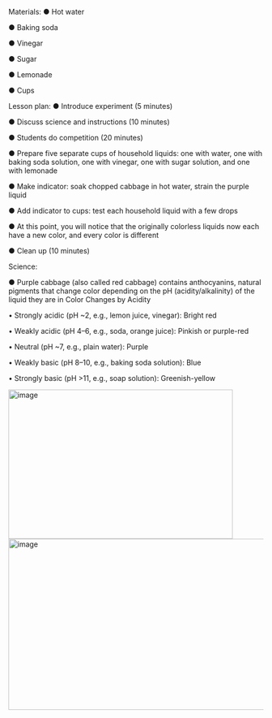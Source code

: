 Materials:
●	Hot water

●	Baking soda

●	Vinegar

●	Sugar

●	Lemonade

●	Cups

Lesson plan:
●	Introduce experiment (5 minutes)

●	Discuss science and instructions (10 minutes)

●	Students do competition (20 minutes)

  ●	Prepare five separate cups of household liquids: one with water, one with baking soda solution, one with vinegar, one with sugar solution, and one with lemonade

  ●	Make indicator: soak chopped cabbage in hot water, strain the purple liquid

  ●	Add indicator to cups: test each household liquid with a few drops

  ●	At this point, you will notice that the originally colorless liquids now each have a new color, and every color is different

●	Clean up (10 minutes)

Science:

●	Purple cabbage (also called red cabbage) contains anthocyanins, natural pigments that change color depending on the pH (acidity/alkalinity) of the liquid they are in
Color Changes by Acidity

  •	Strongly acidic (pH ~2, e.g., lemon juice, vinegar): Bright red

  •	Weakly acidic (pH 4–6, e.g., soda, orange juice): Pinkish or purple-red

  •	Neutral (pH ~7, e.g., plain water): Purple

  •	Weakly basic (pH 8–10, e.g., baking soda solution): Blue

  •	Strongly basic (pH >11, e.g., soap solution): Greenish-yellow

  <img width="443" height="294" alt="image" src="https://github.com/user-attachments/assets/4c08c9bc-f220-431a-8eb0-cff2ae4d7968" />
  <img width="864" height="337" alt="image" src="https://github.com/user-attachments/assets/888f6ad2-c76c-4f64-9904-e19ee6afbd13" />



